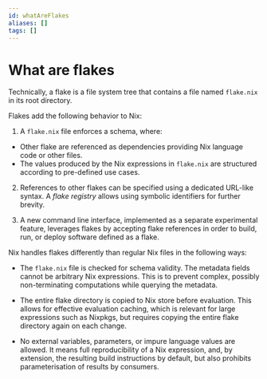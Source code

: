 ```yaml
---
id: whatAreFlakes
aliases: []
tags: []
---
```


# What are flakes

Technically, a flake is a file system tree that contains a file named `flake.nix`
in its root directory.

Flakes add the following behavior to Nix:

1. A `flake.nix` file enforces a schema, where:

-   Other flake are referenced as dependencies providing Nix language code or
    other files.
-   The values produced by the Nix expressions in `flake.nix` are structured
    according to pre-defined use cases.

2. References to other flakes can be specified using a dedicated URL-like
   syntax. A _flake registry_ allows using symbolic identifiers for further
   brevity.

3. A new command line interface, implemented as a separate experimental feature,
   leverages flakes by accepting flake references in order to build, run, or
   deploy software defined as a flake.

Nix handles flakes differently than regular Nix files in the following ways:

-   The `flake.nix` file is checked for schema validity. The metadata fields
    cannot be arbitrary Nix expressions. This is to prevent complex, possibly
    non-terminating computations while querying the metadata.

-   The entire flake directory is copied to Nix store before evaluation. This
    allows for effective evaluation caching, which is relevant for large expressions
    such as Nixpkgs, but requires copying the entire flake directory again on each
    change.

-   No external variables, parameters, or impure language values are allowed. It
    means full reproducibility of a Nix expression, and, by extension, the resulting
    build instructions by default, but also prohibits parameterisation of results by
    consumers.
